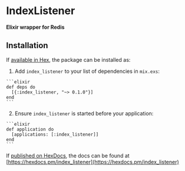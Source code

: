 # IndexListener

**Elixir wrapper for Redis**

## Installation

If [available in Hex](https://hex.pm/docs/publish), the package can be installed as:

  1. Add `index_listener` to your list of dependencies in `mix.exs`:

    ```elixir
    def deps do
      [{:index_listener, "~> 0.1.0"}]
    end
    ```

  2. Ensure `index_listener` is started before your application:

    ```elixir
    def application do
      [applications: [:index_listener]]
    end
    ```

If [published on HexDocs](https://hex.pm/docs/tasks#hex_docs), the docs can
be found at [https://hexdocs.pm/index_listener](https://hexdocs.pm/index_listener)

